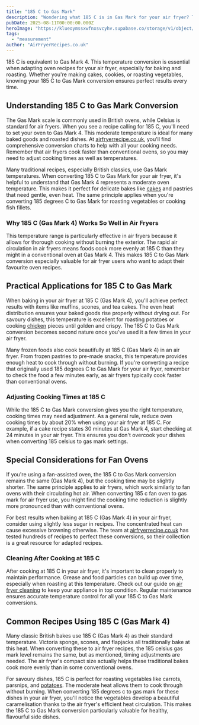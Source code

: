 ```yaml
---
title: "185 C to Gas Mark"
description: "Wondering what 185 C is in Gas Mark for your air fryer? This guide breaks it down simply. You'll also get handy tips for converting oven recipes to air fryer settings. Perfect for baking and roasting with confidence."
pubDate: 2025-08-11T00:00:00.000Z
heroImage: "https://klueoymssxwfnxsvcyhv.supabase.co/storage/v1/object/public/md/185-c-to-gas-mark-3461d1e5.png"
tags:
  - "measurement"
author: "AirFryerRecipes.co.uk"
---
```


<p id="">185 C is equivalent to Gas Mark 4. This temperature conversion is essential when adapting oven recipes for your air fryer, especially for baking and roasting. Whether you're making cakes, cookies, or roasting vegetables, knowing your 185 C to Gas Mark conversion ensures perfect results every time.</p><h2 id="">Understanding 185 C to Gas Mark Conversion</h2><p id="">The Gas Mark scale is commonly used in British ovens, while Celsius is standard for air fryers. When you see a recipe calling for 185 C, you'll need to set your oven to Gas Mark 4. This moderate temperature is ideal for many baked goods and roasted dishes. At <a href="https://www.airfryerrecipe.co.uk/air-fryer-conversion-chart" id="">airfryerrecipe.co.uk</a>, you'll find comprehensive conversion charts to help with all your cooking needs. Remember that air fryers cook faster than conventional ovens, so you may need to adjust cooking times as well as temperatures.</p><p id="">Many traditional recipes, especially British classics, use Gas Mark temperatures. When converting 185 C to Gas Mark for your air fryer, it's helpful to understand that Gas Mark 4 represents a moderate oven temperature. This makes it perfect for delicate bakes like <a href="https://www.airfryerrecipe.co.uk/recipe-category/cakes" id="">cakes</a> and pastries that need gentle, even heat. The same principle applies when you're converting 185 degrees C to Gas Mark for roasting vegetables or cooking fish fillets.</p><h3 id="">Why 185 C (Gas Mark 4) Works So Well in Air Fryers</h3><p id="">This temperature range is particularly effective in air fryers because it allows for thorough cooking without burning the exterior. The rapid air circulation in air fryers means foods cook more evenly at 185 C than they might in a conventional oven at Gas Mark 4. This makes 185 C to Gas Mark conversion especially valuable for air fryer users who want to adapt their favourite oven recipes.</p><h2 id="">Practical Applications for 185 C to Gas Mark</h2><p id="">When baking in your air fryer at 185 C (Gas Mark 4), you'll achieve perfect results with items like muffins, scones, and tea cakes. The even heat distribution ensures your baked goods rise properly without drying out. For savoury dishes, this temperature is excellent for roasting potatoes or cooking <a href="https://www.airfryerrecipe.co.uk/recipe-category/chicken" id="">chicken</a> pieces until golden and crispy. The 185 C to Gas Mark conversion becomes second nature once you've used it a few times in your air fryer.</p><p id="">Many frozen foods also cook beautifully at 185 C (Gas Mark 4) in an air fryer. From frozen pastries to pre-made snacks, this temperature provides enough heat to cook through without burning. If you're converting a recipe that originally used 185 degrees C to Gas Mark for your air fryer, remember to check the food a few minutes early, as air fryers typically cook faster than conventional ovens.</p><h3 id="">Adjusting Cooking Times at 185 C</h3><p id="">While the 185 C to Gas Mark conversion gives you the right temperature, cooking times may need adjustment. As a general rule, reduce oven cooking times by about 20% when using your air fryer at 185 C. For example, if a cake recipe states 30 minutes at Gas Mark 4, start checking at 24 minutes in your air fryer. This ensures you don't overcook your dishes when converting 185 celsius to gas mark settings.</p><h2 id="">Special Considerations for Fan Ovens</h2><p id="">If you're using a fan-assisted oven, the 185 C to Gas Mark conversion remains the same (Gas Mark 4), but the cooking time may be slightly shorter. The same principle applies to air fryers, which work similarly to fan ovens with their circulating hot air. When converting 185 c fan oven to gas mark for air fryer use, you might find the cooking time reduction is slightly more pronounced than with conventional ovens.</p><p id="">For best results when baking at 185 C (Gas Mark 4) in your air fryer, consider using slightly less sugar in recipes. The concentrated heat can cause excessive browning otherwise. The team at <a href="https://www.airfryerrecipe.co.uk/recipes" id="">airfryerrecipe.co.uk</a> has tested hundreds of recipes to perfect these conversions, so their collection is a great resource for adapted recipes.</p><h3 id="">Cleaning After Cooking at 185 C</h3><p id="">After cooking at 185 C in your air fryer, it's important to clean properly to maintain performance. Grease and food particles can build up over time, especially when roasting at this temperature. Check out our guide on <a href="https://www.airfryerrecipe.co.uk/air-fryer-cleaner" id="">air fryer cleaning</a> to keep your appliance in top condition. Regular maintenance ensures accurate temperature control for all your 185 C to Gas Mark conversions.</p><h2 id="">Common Recipes Using 185 C (Gas Mark 4)</h2><p id="">Many classic British bakes use 185 C (Gas Mark 4) as their standard temperature. Victoria sponge, scones, and flapjacks all traditionally bake at this heat. When converting these to air fryer recipes, the 185 celsius gas mark level remains the same, but as mentioned, timing adjustments are needed. The air fryer's compact size actually helps these traditional bakes cook more evenly than in some conventional ovens.</p><p id="">For savoury dishes, 185 C is perfect for roasting vegetables like carrots, parsnips, and <a href="https://www.airfryerrecipe.co.uk/recipe-category/potatoes" id="">potatoes</a>. The moderate heat allows them to cook through without burning. When converting 185 degrees c to gas mark for these dishes in your air fryer, you'll notice the vegetables develop a beautiful caramelisation thanks to the air fryer's efficient heat circulation. This makes the 185 C to Gas Mark conversion particularly valuable for healthy, flavourful side dishes.</p>